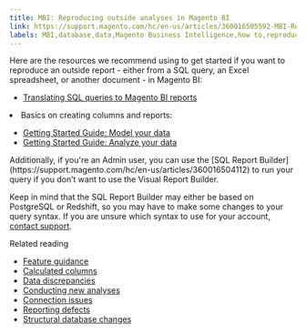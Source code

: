 ```yaml
---
title: MBI: Reproducing outside analyses in Magento BI
link: https://support.magento.com/hc/en-us/articles/360016505592-MBI-Reproducing-outside-analyses-in-Magento-BI
labels: MBI,database,data,Magento Business Intelligence,how to,reproduce analyses,reports,SQL
---
```


Here are the resources we recommend using to get started if you want to reproduce an outside report - either from a SQL query, an Excel spreadsheet, or another document - in Magento BI:

 
 * [Translating SQL queries to Magento BI reports](https://support.magento.com/hc/en-us/articles/360016506772)
  <li>Basics on creating columns and reports:</li> <ul> <li> <a href="https://support.magento.com/hc/en-us/articles/360016506012">Getting Started Guide: Model your data</a> </li> <li> <a href="https://support.magento.com/hc/en-us/articles/360016506292">Getting Started Guide: Analyze your data</a> </li> </ul> 
 Additionally, if you're an Admin user, you can use the [SQL Report Builder](https://support.magento.com/hc/en-us/articles/360016504112) to run your query if you don’t want to use the Visual Report Builder.

 Keep in mind that the SQL Report Builder may either be based on PostgreSQL or Redshift, so you may have to make some changes to your query syntax. If you are unsure which syntax to use for your account, [contact support](https://support.magento.com/hc/en-us/articles/360019088251).

 Related reading

 
 * [Feature guidance](https://support.magento.com/hc/en-us/articles/360016504792)
 * [Calculated columns](https://support.magento.com/hc/en-us/articles/360016505112)
 * [Data discrepancies](https://support.magento.com/hc/en-us/articles/360016505312)
 * [Conducting new analyses](https://support.magento.com/hc/en-us/articles/360016505992)
 * [Connection issues](https://support.magento.com/hc/en-us/articles/360016732611)
 * [Reporting defects](https://support.magento.com/hc/en-us/articles/360016732711)
 * [Structural database changes](https://support.magento.com/hc/en-us/articles/360016506112)
 
